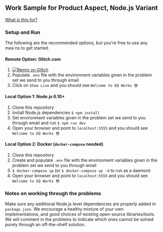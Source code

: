 Work Sample for Product Aspect, Node.js Variant
---

[What is this for?](https://github.com/EQWorks/work-samples#what-is-this)

### Setup and Run

The following are the recommended options, but you're free to use any mea`ns to get started.

#### Remote Option: Glitch.com

1. [![Remix on Glitch](https://cdn.glitch.com/2703baf2-b643-4da7-ab91-7ee2a2d00b5b%2Fremix-button.svg)](https://glitch.com/edit/#!/import/github/EQWorks/ws-product-nodejs)
2. Populate `.env` file with the environment variables given in the problem set we send to you through email
3. Click on `Show Live` and you should see `Welcome to EQ Works 😎`

#### Local Option 1: Node.js 6.10+

1. Clone this repository
2. Install Node.js dependencies `$ npm install`
3. Set environment variables given in the problem set we send to you through email and run `$ npm run dev`
4. Open your browser and point to `localhost:5555` and you should see `Welcome to EQ Works 😎`

#### Local Option 2: Docker (`docker-compose` needed)

1. Clone this repository
2. Create and populate `.env` file with the environment variables given in the problem set we send to you through email
3. `$ docker-compose up` (or `$ docker-compose up -d` to run as a daemon)
4. Open your browser and point to `localhost:5555` and you should see `Welcome to EQ Works 😎`

### Notes on working through the problems

Make sure any additional Node.js level dependencies are properly added in `package.json`. We encourage a healthy mixture of your own implementations, and good choices of existing open-source libraries/tools. We will comment in the problems to indicate which ones cannot be solved purely through an off-the-shelf solution.
